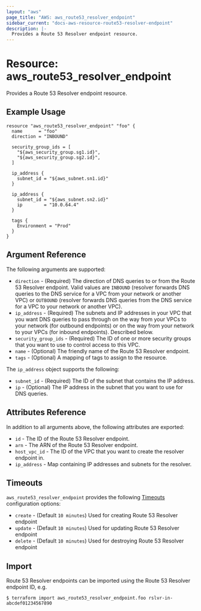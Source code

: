 ```yaml
---
layout: "aws"
page_title: "AWS: aws_route53_resolver_endpoint"
sidebar_current: "docs-aws-resource-route53-resolver-endpoint"
description: |-
  Provides a Route 53 Resolver endpoint resource.
---
```


# Resource: aws_route53_resolver_endpoint

Provides a Route 53 Resolver endpoint resource.

## Example Usage

```hcl
resource "aws_route53_resolver_endpoint" "foo" {
  name      = "foo"
  direction = "INBOUND"

  security_group_ids = [
    "${aws_security_group.sg1.id}",
    "${aws_security_group.sg2.id}",
  ]

  ip_address {
    subnet_id = "${aws_subnet.sn1.id}"
  }

  ip_address {
    subnet_id = "${aws_subnet.sn2.id}"
    ip        = "10.0.64.4"
  }

  tags {
    Environment = "Prod"
  }
}
```

## Argument Reference

The following arguments are supported:

* `direction` - (Required) The direction of DNS queries to or from the Route 53 Resolver endpoint.
Valid values are `INBOUND` (resolver forwards DNS queries to the DNS service for a VPC from your network or another VPC)
or `OUTBOUND` (resolver forwards DNS queries from the DNS service for a VPC to your network or another VPC).
* `ip_address` - (Required) The subnets and IP addresses in your VPC that you want DNS queries to pass through on the way from your VPCs
to your network (for outbound endpoints) or on the way from your network to your VPCs (for inbound endpoints). Described below.
* `security_group_ids` - (Required) The ID of one or more security groups that you want to use to control access to this VPC.
* `name` - (Optional) The friendly name of the Route 53 Resolver endpoint.
* `tags` - (Optional) A mapping of tags to assign to the resource.

The `ip_address` object supports the following:

* `subnet_id` - (Required) The ID of the subnet that contains the IP address.
* `ip` - (Optional) The IP address in the subnet that you want to use for DNS queries.

## Attributes Reference

In addition to all arguments above, the following attributes are exported:

* `id` - The ID of the Route 53 Resolver endpoint.
* `arn` - The ARN of the Route 53 Resolver endpoint.
* `host_vpc_id` - The ID of the VPC that you want to create the resolver endpoint in.
* `ip_address` - Map containing IP addresses and subnets for the resolver.

## Timeouts

`aws_route53_resolver_endpoint` provides the following
[Timeouts](/docs/configuration/resources.html#timeouts) configuration options:

- `create` - (Default `10 minutes`) Used for creating Route 53 Resolver endpoint
- `update` - (Default `10 minutes`) Used for updating Route 53 Resolver endpoint
- `delete` - (Default `10 minutes`) Used for destroying Route 53 Resolver endpoint

## Import

 Route 53 Resolver endpoints can be imported using the Route 53 Resolver endpoint ID, e.g.

```
$ terraform import aws_route53_resolver_endpoint.foo rslvr-in-abcdef01234567890
```
